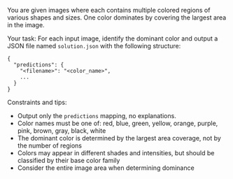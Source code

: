 You are given images where each contains multiple colored regions of various shapes and sizes. One color dominates by covering the largest area in the image.

Your task: For each input image, identify the dominant color and output a JSON file named `solution.json` with the following structure:

```
{
  "predictions": {
    "<filename>": "<color_name>",
    ...
  }
}
```

Constraints and tips:
- Output only the `predictions` mapping, no explanations.
- Color names must be one of: red, blue, green, yellow, orange, purple, pink, brown, gray, black, white
- The dominant color is determined by the largest area coverage, not by the number of regions
- Colors may appear in different shades and intensities, but should be classified by their base color family
- Consider the entire image area when determining dominance
